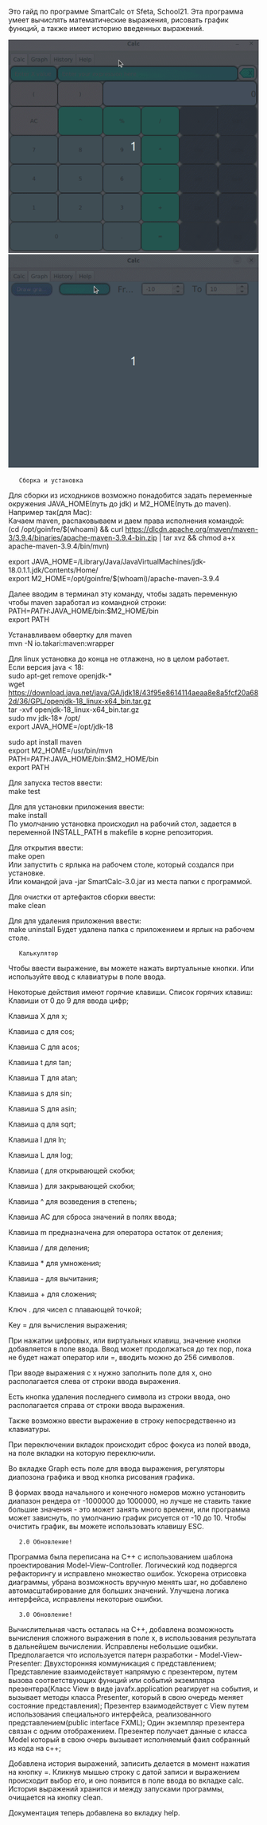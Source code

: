 Это гайд по программе SmartCalc от Sfeta, School21.
Эта программа умеет вычислять математические выражения, рисовать график функций, а также имеет историю введенных выражений.

<img alt="demo1" src="images/1.gif" />
<img alt="demo2" src="images/2.gif" />

       Сборка и установка
Для сборки из исходников возможно понадобится задать переменные окружения JAVA_HOME(путь до jdk) и M2_HOME(путь до maven). \
Например так(для Mac): \
Качаем maven, распаковываем и даем права исполнения командой: \
(cd /opt/goinfre/$(whoami) && curl https://dlcdn.apache.org/maven/maven-3/3.9.4/binaries/apache-maven-3.9.4-bin.zip | tar xvz && chmod a+x apache-maven-3.9.4/bin/mvn)

export JAVA_HOME=/Library/Java/JavaVirtualMachines/jdk-18.0.1.1.jdk/Contents/Home/ \
export M2_HOME=/opt/goinfre/$(whoami)/apache-maven-3.9.4

Далее вводим в терминал эту команду, чтобы задать переменную чтобы maven заработал из командной строки: \
PATH=$PATH:$JAVA_HOME/bin:$M2_HOME/bin \
export PATH

Устанавливаем обвертку для maven \
mvn -N io.takari:maven:wrapper

Для linux установка до конца не отлажена, но в целом работает. \
Если версия java < 18: \
sudo apt-get remove openjdk-* \
wget https://download.java.net/java/GA/jdk18/43f95e8614114aeaa8e8a5fcf20a682d/36/GPL/openjdk-18_linux-x64_bin.tar.gz \
tar -xvf openjdk-18_linux-x64_bin.tar.gz \
sudo mv jdk-18* /opt/ \
export JAVA_HOME=/opt/jdk-18

sudo apt install maven \
export M2_HOME=/usr/bin/mvn \
PATH=$PATH:$JAVA_HOME/bin:$M2_HOME/bin \
export PATH

Для запуска тестов ввести: \
make test

Для для установки приложения ввести: \
make install \
По умолчанию установка происходил на рабочий стол, задается в переменной INSTALL_PATH в makefile в корне репозитория.

Для открытия ввести: \
make open \
Или запустить с ярлыка на рабочем столе, который создался при установке. \
Или командой java -jar SmartCalc-3.0.jar из места папки с программой.

Для очистки от артефактов сборки ввести: \
make clean

Для для удаления приложения ввести: \
make uninstall
Будет удалена папка с приложением и ярлык на рабочем столе.

       Калькулятор
Чтобы ввести выражение, вы можете нажать виртуальные кнопки.
Или используйте ввод с клавиатуры в поле ввода.

Некоторые действия имеют горячие клавиши.
Список горячих клавиш:
Клавиши от 0 до 9 для ввода цифр;

Клавиша X для х;

Клавиша c для cos;

Клавиша C для acos;

Клавиша t для tan;

Клавиша Т для atan;

Клавиша s для sin;

Клавиша S для asin;

Клавиша q для sqrt;

Клавиша l для ln;

Клавиша L для log;

Клавиша ( для открывающей скобки;

Клавиша ) для закрывающей скобки;

Клавиша ^ для возведения в степень;

Клавиша AC для сброса значений в полях ввода;

Клавиша m предназначена для оператора остаток от деления;

Клавиша / для деления;

Клавиша * для умножения;

Клавиша - для вычитания; 

Клавиша + для сложения;

Ключ . для чисел с плавающей точкой;

Key = для вычисления выражения;

При нажатии цифровых, или виртуальных клавиш, значение кнопки добавляется в поле ввода.
Ввод может продолжаться до тех пор, пока не будет нажат оператор или =, вводить можно до 256 символов.

При вводе выражения с х нужно заполнить поле для x, оно располагается слева от строки ввода выражения.

Есть кнопка удаления последнего символа из строки ввода, оно располагается справа от строки ввода выражения.

Также возможно ввести выражение в строку непосредственно из
клавиатуры.

При переключении вкладок происходит сброс фокуса из полей ввода, на поле вкладки на которую переключили.

Во вкладке Graph есть поле для ввода выражения, регуляторы диапозона графика и ввод кнопка рисования графика. 

В формах ввода начального и конечного номеров можно
установить диапазон рендера от -1000000 до 1000000, но лучше не ставить такие большие значения - это может занять много времени, или программа может зависнуть, по умолчанию график рисуется от -10 до 10.
Чтобы очистить график, вы можете использовать клавишу ESC. 

       2.0 Обновление!
Программа была переписана на C++ с использованием шаблона проектирования Model-View-Controller.
Логический код подвергся рефакторингу и исправлено множество ошибок.
Ускорена отрисовка диаграммы, убрана возможность вручную менять шаг, но добавлено автомасштабирование для больших значений.
Улучшена логика интерфейса, исправлены некоторые ошибки.

       3.0 Обновление!
Вычислительная часть осталась на C++, добавлена возможность вычисления сложного выражения в поле x, в использования результата в дальнейшем вычислении. Исправлены небольшие ошибки.
Предполагается что используется патерн разработки - Model-View-Presenter:
Двухсторонняя коммуникация с представлением;
Представление взаимодействует напрямую с презентером, путем вызова соответствующих функций или событий экземпляра презентера(Класс View в виде javafx.application реагирует на события, и вызывает методы класса Presenter, который в свою очередь меняет состояние представления);
Презентер взаимодействует с View путем использования специального интерфейса, реализованного представлением(public interface FXML);
Один экземпляр презентера связан с одним отображением.
Презентер получает данные с класса Model который в свою очерь вызывает исполняемый фаил собранный из кода на с++;

Добавлена история выражений, записить делается в момент нажатия на кнопку =. Кликнув мышью строку с датой записи и выражением происходит выбор его, и оно появится в поле ввода во вкладке calc. История выражений хранится и между запусками программы, очищается на кнопку clean.

Документация теперь добавлена во вкладку help.
